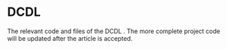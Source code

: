# DCDL
The relevant code and files of the DCDL .
The more complete project code will be updated after the article is accepted.
